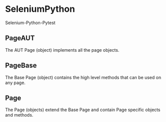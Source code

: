 # SeleniumPython
Selenium-Python-Pytest

## PageAUT
The AUT Page (object) implements all the page objects.

## PageBase
The Base Page (object) contains the high level methods that can be used on any page.

## Page<N>
The Page (objects) extend the Base Page and contain Page specific objects and methods.